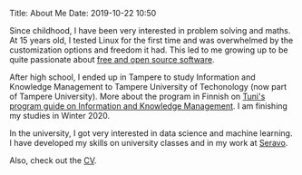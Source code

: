 Title: About Me
Date: 2019-10-22 10:50

Since childhood, I have been very interested in problem solving and maths. At 15 years old, I tested Linux for the first time and was overwhelmed by the customization options and freedom it had. This led to me growing up to be quite passionate about [free and open source software](https://en.wikipedia.org/wiki/Free_and_open-source_software).

After high school, I ended up in Tampere to study Information and Knowledge Management to Tampere University of Techonology (now part of Tampere University). More about the program in Finnish on [Tuni's program guide on Information and Knowledge Management](https://www.tuni.fi/fi/tule-opiskelemaan/tietojohtaminen-teknis-taloudellinen-koulutus). I am finishing my studies in Winter 2020.

In the university, I got very interested in data science and machine learning. I have developed my skills on university classes and in my work at [Seravo](https://seravo.com).

Also, check out the [CV]({filename}CV.md).
